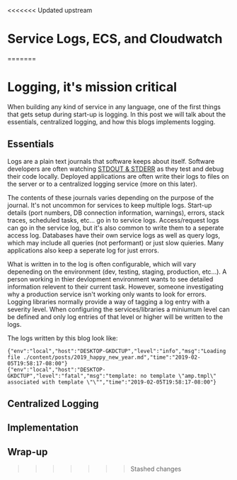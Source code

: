 <<<<<<< Updated upstream
# Service Logs, ECS, and Cloudwatch
=======
# Logging, it's mission critical

When building any kind of service in any language, one of the first things that gets setup during start-up is logging. In this post we will talk about the essentials, centralized logging, and how this blogs implements logging.

## Essentials

Logs are a plain text journals that software keeps about itself. Software developers are often watching [STDOUT & STDERR](https://en.wikipedia.org/wiki/Standard_streams) as they test and debug their code locally. Deployed applications are often write their logs to files on the server or to a centralized logging service (more on this later).

The contents of these journals varies depending on the purpose of the journal. It's not uncommon for services to keep multiple logs. Start-up details (port numbers, DB connection information, warnings), errors, stack traces, scheduled tasks, etc... go in to service logs. Access/request logs can go in the service log, but it's also common to write them to a seperate access log. Databases have their own service logs as well as query logs, which may include all queries (not performant) or just slow quieries. Many applications also keep a seperate log for just errors.

What is written in to the log is often configurable, which will vary depeneding on the environment (dev, testing, staging, production, etc...). A person working in thier devlopment environment wants to see detailed information relevent to their current task. However, someone investigating why a production service isn't working only wants to look for errors. Logging libraries normally provide a way of tagging a log entry with a severity level. When configuring the services/libraries a miniumum level can be defined and only log entries of that level or higher will be written to the logs. 

The logs written by this blog look like:

```
{"env":"local","host":"DESKTOP-GKDCTUP","level":"info","msg":"Loading file ./content/posts/2019_happy_new_year.md","time":"2019-02-05T19:58:17-08:00"}
{"env":"local","host":"DESKTOP-GKDCTUP","level":"fatal","msg":"template: no template \"amp.tmpl\" associated with template \"\"","time":"2019-02-05T19:58:17-08:00"}
```





## Centralized Logging


## Implementation


## Wrap-up

>>>>>>> Stashed changes


